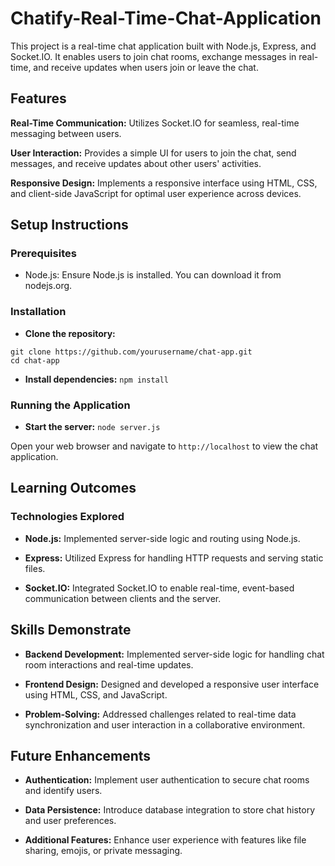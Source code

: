 # Chatify-Real-Time-Chat-Application

This project is a real-time chat application built with Node.js, Express, and Socket.IO. It enables users to join chat rooms, exchange messages in real-time, and receive updates when users join or leave the chat.

## Features
 **Real-Time Communication:** Utilizes Socket.IO for seamless, real-time messaging between users.

 **User Interaction:** Provides a simple UI for users to join the chat, send messages, and receive updates about other users' activities.

 **Responsive Design:** Implements a responsive interface using HTML, CSS, and client-side JavaScript for optimal user experience across devices.

## Setup Instructions
### Prerequisites
- Node.js: Ensure Node.js is installed. You can download it from nodejs.org.
  
### Installation
- **Clone the repository:**
```
git clone https://github.com/yourusername/chat-app.git
cd chat-app
```
- **Install dependencies:**
  ``` npm install ```

### Running the Application
- **Start the server:**
``` node server.js ```

Open your web browser and navigate to `http://localhost` to view the chat application.

## Learning Outcomes
### Technologies Explored
- **Node.js:** Implemented server-side logic and routing using Node.js.

- **Express:** Utilized Express for handling HTTP requests and serving static files.

- **Socket.IO:** Integrated Socket.IO to enable real-time, event-based communication between clients and the server.

## Skills Demonstrate
- **Backend Development:** Implemented server-side logic for handling chat room interactions and real-time updates.

- **Frontend Design:** Designed and developed a responsive user interface using HTML, CSS, and JavaScript.

- **Problem-Solving:** Addressed challenges related to real-time data synchronization and user interaction in a collaborative environment.

## Future Enhancements
- **Authentication:** Implement user authentication to secure chat rooms and identify users.

- **Data Persistence:** Introduce database integration to store chat history and user preferences.

- **Additional Features:** Enhance user experience with features like file sharing, emojis, or private messaging.



